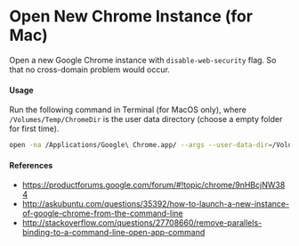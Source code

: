 # Open New Chrome Instance (for Mac)

Open a new Google Chrome instance with `disable-web-security` flag. So that no cross-domain problem would occur.

#### Usage

Run the following command in Terminal (for MacOS only), where `/Volumes/Temp/ChromeDir` is the user data directory (choose a empty folder for first time).

```sh
open -na /Applications/Google\ Chrome.app/ --args --user-data-dir=/Volumes/Temp/ChromeDir --disable-web-security
```

#### References

- https://productforums.google.com/forum/#!topic/chrome/9nHBcjNW384
- http://askubuntu.com/questions/35392/how-to-launch-a-new-instance-of-google-chrome-from-the-command-line
- http://stackoverflow.com/questions/27708660/remove-parallels-binding-to-a-command-line-open-app-command